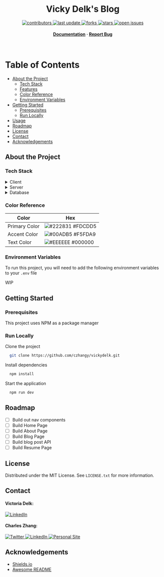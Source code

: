 <div align="center">

<!-- Title -->

<h1>Vicky Delk's Blog</h1>

<!-- Badges -->

<p>
  <a href="https://github.com/czhangy/vickydelk/graphs/contributors">
    <img src="https://img.shields.io/github/contributors/czhangy/vickydelk" alt="contributors" />
  </a>
  <a href="">
    <img src="https://img.shields.io/github/last-commit/czhangy/vickydelk" alt="last update" />
  </a>
  <a href="https://github.com/czhangy/vickydelk/network/members">
    <img src="https://img.shields.io/github/forks/czhangy/vickydelk" alt="forks" />
  </a>
  <a href="https://github.com/czhangy/vickydelk/stargazers">
    <img src="https://img.shields.io/github/stars/czhangy/vickydelk" alt="stars" />
  </a>
  <a href="https://github.com/czhangy/vickydelk/issues/">
    <img src="https://img.shields.io/github/issues/czhangy/vickydelk" alt="open issues" />
</p>
<h4>
    <a href="https://github.com/czhangy/vickydelk">Documentation</a>
  <span> · </span>
    <a href="https://github.com/czhangy/vickydelk/issues/">Report Bug</a>
  </h4>

</div>

<br />

<!-- Table of Contents -->

# Table of Contents

-   [About the Project](#about-the-project)
    -   [Tech Stack](#tech-stack)
    -   [Features](#features)
    -   [Color Reference](#color-reference)
    -   [Environment Variables](#environment-variables)
-   [Getting Started](#getting-started)
    -   [Prerequisites](#prerequisites)
    -   [Run Locally](#run-locally)
-   [Usage](#usage)
-   [Roadmap](#roadmap)
-   [License](#license)
-   [Contact](#contact)
-   [Acknowledgements](#acknowledgements)

<!-- About the Project -->

## About the Project

<!-- Tech Stack -->

### Tech Stack

<details>
  <summary>Client</summary>
  <a href="https://nextjs.org/"><img src="https://img.shields.io/badge/NextJS-black?style=for-the-badge&logo=next.js&logoColor=white" alt="NextJS" /></a><a href="https://reactjs.org/"><img src="https://img.shields.io/badge/reactjs-%2320232a.svg?style=for-the-badge&logo=react&logoColor=%2361DAFB" alt="ReactJS" /></a><a href="https://sass-lang.com/"><img src="https://img.shields.io/badge/SASS-hotpink.svg?style=for-the-badge&logo=SASS&logoColor=white" alt="SASS" /></a>
</details>

<details>
  <summary>Server</summary>
  <ul>
    <li><a href="https://nodejs.org">Node.js</a></li>
    <li><a href="https://expressjs.com/">Express.js</a></li>
  </ul>
</details>

<details>
<summary>Database</summary>
  <ul>
    <li><a href="https://www.mongodb.com/">MongoDB</a></li>
  </ul>
</details>

<!-- Color Reference -->

### Color Reference

| Color         | Hex                                                              |
| ------------- | ---------------------------------------------------------------- |
| Primary Color | ![#222831](https://via.placeholder.com/10/FDCDD5?text=+) #FDCDD5 |
| Accent Color  | ![#00ADB5](https://via.placeholder.com/10/F5FDA9?text=+) #F5FDA9 |
| Text Color    | ![#EEEEEE](https://via.placeholder.com/10/000000?text=+) #000000 |

<!-- Env Variables -->

### Environment Variables

To run this project, you will need to add the following environment variables to your `.env` file

WIP

<!-- Getting Started -->

## Getting Started

<!-- Prerequisites -->

### Prerequisites

This project uses NPM as a package manager

<!-- Run Locally -->

### Run Locally

Clone the project

```bash
  git clone https://github.com/czhangy/vickydelk.git
```

Install dependencies

```bash
  npm install
```

Start the application

```bash
  npm run dev
```

<!-- Roadmap -->

## Roadmap

-   [ ] Build out nav components
-   [ ] Build Home Page
-   [ ] Build About Page
-   [ ] Build Blog Page
-   [ ] Build blog post API
-   [ ] Build Resume Page

## License

Distributed under the MIT License. See `LICENSE.txt` for more information.

<!-- Contact -->

## Contact

#### Victoria Delk:

<a href="https://www.linkedin.com/in/victoriadelk/">
    <img src="https://img.shields.io/badge/LinkedIn-0077B5?style=for-the-badge&logo=linkedin&logoColor=white" alt="LinkedIn" />
</a>

<br />

#### Charles Zhang:

<a href="https://twitter.com/czhangy_">
    <img src="https://img.shields.io/badge/Twitter-1DA1F2?style=for-the-badge&logo=twitter&logoColor=white" alt="Twitter" />
</a><a href="https://www.linkedin.com/in/charles-zhang-14746519b/">
    <img src="https://img.shields.io/badge/LinkedIn-0077B5?style=for-the-badge&logo=linkedin&logoColor=white" alt="LinkedIn" />
</a><a href="https://czhangy.io">
    <img src="https://img.shields.io/badge/-personal%20site-darkgrey?logo=code-review&logoColor=white&style=for-the-badge" alt="Personal Site" />
</a>

<!-- Acknowledgments -->

## Acknowledgements

-   [Shields.io](https://shields.io/)
-   [Awesome README](https://github.com/matiassingers/awesome-readme)
